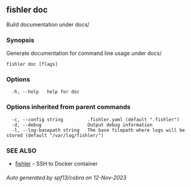 ## fishler doc

Build documentation under docs/

### Synopsis

Generate documentation for command line usage under docs/

```
fishler doc [flags]
```

### Options

```
  -h, --help   help for doc
```

### Options inherited from parent commands

```
  -c, --config string         .fishler.yaml (default ".fishler")
  -d, --debug                 Output debug information
  -l, --log-basepath string   The base filepath where logs will be stored (default "/var/log/fishler/")
```

### SEE ALSO

* [fishler](fishler.md)	 - SSH to Docker container

###### Auto generated by spf13/cobra on 12-Nov-2023
